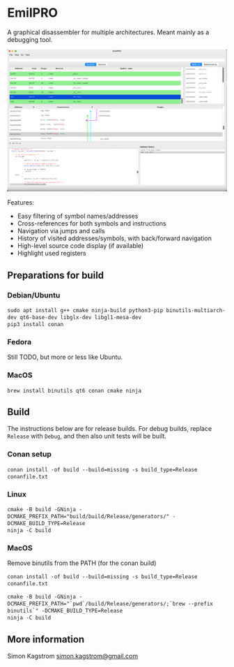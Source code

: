 # EmilPRO
A graphical disassembler for multiple architectures. Meant mainly as a debugging tool.

![The application on MacOS](doc/emilpro.png)

Features:

* Easy filtering of symbol names/addresses
* Cross-references for both symbols and instructions
* Navigation via jumps and calls
* History of visited addresses/symbols, with back/forward navigation
* High-level source code display (if available)
* Highlight used registers

## Preparations for build

### Debian/Ubuntu

```
sudo apt install g++ cmake ninja-build python3-pip binutils-multiarch-dev qt6-base-dev libglx-dev libgl1-mesa-dev
pip3 install conan
```

### Fedora

Still TODO, but more or less like Ubuntu.

### MacOS

```
brew install binutils qt6 conan cmake ninja
```

## Build
The instructions below are for release builds. For debug builds, replace `Release` with `Debug`, and then
also unit tests will be built.

### Conan setup

```
conan install -of build --build=missing -s build_type=Release conanfile.txt
```

### Linux
```
cmake -B build -GNinja -DCMAKE_PREFIX_PATH="build/build/Release/generators/" -DCMAKE_BUILD_TYPE=Release
ninja -C build
```

### MacOS

Remove binutils from the PATH (for the conan build)

```
conan install -of build --build=missing -s build_type=Release conanfile.txt
```

```
cmake -B build -GNinja -DCMAKE_PREFIX_PATH="`pwd`/build/Release/generators/;`brew --prefix binutils`" -DCMAKE_BUILD_TYPE=Release
ninja -C build
```

## More information
Simon Kagstrom <simon.kagstrom@gmail.com>

